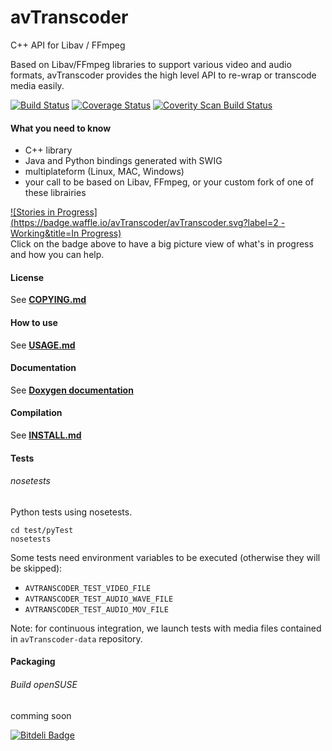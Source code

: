# avTranscoder

C++ API for Libav / FFmpeg

Based on Libav/FFmpeg libraries to support various video and audio formats, avTranscoder provides the high level API to re-wrap or transcode media easily.

[![Build Status](https://travis-ci.org/avTranscoder/avTranscoder.svg?branch=develop)](https://travis-ci.org/avTranscoder/avTranscoder)
[![Coverage Status](https://coveralls.io/repos/avTranscoder/avTranscoder/badge.svg)](https://coveralls.io/r/avTranscoder/avTranscoder)
<a href="https://scan.coverity.com/projects/2626"><img alt="Coverity Scan Build Status" src="https://scan.coverity.com/projects/2626/badge.svg"/></a>

#### What you need to know
* C++ library
* Java and Python bindings generated with SWIG
* multiplateform (Linux, MAC, Windows)
* your call to be based on Libav, FFmpeg, or your custom fork of one of these librairies

[![Stories in Progress](https://badge.waffle.io/avTranscoder/avTranscoder.svg?label=2 - Working&title=In Progress)](http://waffle.io/avTranscoder/avTranscoder)   
Click on the badge above to have a big picture view of what's in progress and how you can help.  

#### License
See [**COPYING.md**](COPYING.md)

#### How to use
See [**USAGE.md**](USAGE.md)

#### Documentation
See [**Doxygen documentation**](http://avtranscoder.github.io/avTranscoder-doxygen/)

#### Compilation
See [**INSTALL.md**](INSTALL.md)

#### Tests

###### nosetests
Python tests using nosetests.
```
cd test/pyTest
nosetests
```

Some tests need environment variables to be executed (otherwise they will be skipped):
* ```AVTRANSCODER_TEST_VIDEO_FILE```
* ```AVTRANSCODER_TEST_AUDIO_WAVE_FILE```
* ```AVTRANSCODER_TEST_AUDIO_MOV_FILE```

Note: for continuous integration, we launch tests with media files contained in ```avTranscoder-data``` repository.


#### Packaging

###### Build openSUSE  
comming soon



[![Bitdeli Badge](https://d2weczhvl823v0.cloudfront.net/avTranscoder/avtranscoder/trend.png)](https://bitdeli.com/free "Bitdeli Badge")

